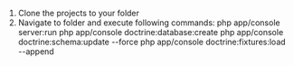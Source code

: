 1) Clone the projects to your folder
2) Navigate to folder and execute following commands:
    php app/console server:run
    php app/console doctrine:database:create
    php app/console doctrine:schema:update --force
    php app/console doctrine:fixtures:load --append